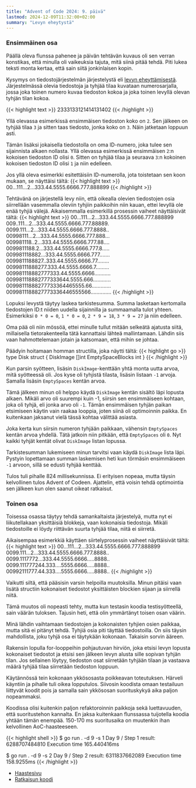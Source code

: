 ```yaml
---
title: "Advent of Code 2024: 9. päivä"
lastmod: 2024-12-09T11:32:00+02:00
summary: "Levyn eheytystä"
---
```

### Ensimmäinen osa
Päällä oleva flunssa pahenee ja päivän tehtävän kuvaus oli sen verran konstikas, että minulla oli vaikeuksia tajuta, mitä siinä pitää tehdä. Piti lukea teksti monta kertaa, että sain siitä jonkinlaisen kopin.

Kysymys on tiedostojärjestelmän järjestelystä eli [levyn eheyttämisestä](https://fi.wikipedia.org/wiki/Eheytt%C3%A4minen_(tietotekniikka)). Järjestelmässä olevia tiedostoja ja tyhjää tilaa kuvataan numerosarjalla, jossa joka toinen numero kuvaa tiedoston kokoa ja joka toinen levyllä olevan tyhjän tilan kokoa.

{{< highlight text >}}
2333133121414131402
{{< /highlight >}}

Yllä olevassa esimerkissä ensimmäisen tiedoston koko on `2`. Sen jälkeen on tyhjää tilaa `3` ja sitten taas tiedosto, jonka koko on `3`. Näin jatketaan loppuun asti.

Tämän lisäksi jokaisella tiedostolla on oma ID-numero, joka tulee sen sijainnista alkaen nollasta. Yllä olevassa esimerkissä ensimmäisen `2`:n kokoisen tiedoston ID olisi `0`. Sitten on tyhjää tilaa ja seuraava `3`:n kokoinen kokoisen tiedoston ID olisi `1` ja niin edelleen.

Jos yllä oleva esimerkki esitettäisiin ID-numerolla, jota toistetaan sen koon mukaan, se näyttäisi tältä:
{{< highlight text >}}
00...111...2...333.44.5555.6666.777.888899
{{< /highlight >}}

Tehtävänä on järjestellä levy niin, että oikealla olevien tiedostojen osia siirrellään vasemmalla oleviin tyhjiin paikkoihin niin kauan, ettei levyllä ole enää tyhjiä välejä. Aikaisemmalla esimerkillä prosessin vaiheet näyttäisivät tältä:
{{< highlight text >}}
00...111...2...333.44.5555.6666.777.888899
009..111...2...333.44.5555.6666.777.88889.
0099.111...2...333.44.5555.6666.777.8888..
00998111...2...333.44.5555.6666.777.888...
009981118..2...333.44.5555.6666.777.88....
0099811188.2...333.44.5555.6666.777.8.....
009981118882...333.44.5555.6666.777.......
0099811188827..333.44.5555.6666.77........
00998111888277.333.44.5555.6666.7.........
009981118882777333.44.5555.6666...........
009981118882777333644.5555.666............
00998111888277733364465555.66.............
0099811188827773336446555566..............
{{< /highlight >}}

Lopuksi levystä täytyy laskea tarkistesumma. Summa lasketaan kertomalla tiedostojen ID:t niiden uudella sijainnilla ja summaamalla tulot yhteen. Esimerkiksi `0 * 0 = 0`, `1 * 0 = 0`, `2 * 9 = 18`, `3 * 9 = 27` ja niin edelleen.

Oma pää oli niin mössöä, ettei minulle tullut mitään selkeätä ajatusta siitä, millaisella tietorakenteella tätä kannattaisi lähteä mallintamaan. Lähdin siis vaan hahmottelemaan jotain ja katsomaan, että mihin se johtaa.

Päädyin hoitamaan homman structilla, joka näytti tältä:
{{< highlight go >}}
type Disk struct {
	DiskImage        []int
	EmptySpaceBlocks int
}
{{< /highlight >}}

Kun parsin syötteen, lisäsin `DiskImage`-kenttään yhtä monta uutta arvoa, mitä syötteessä oli. Jos kyse oli tyhjistä tilasta, lisäsin listaan `-1` arvoja. Samalla lisäsin `EmptySpaces` kentän arvoa.

Tämä jälkeen minun oli helppo käydä `DiskImage` kentän sisältö läpi lopusta alkaen. Mikäli arvo oli suurempi kuin -1, siirsin sen ensimmäiseen kohtaan, joka oli tyhjä, eli jonka arvo oli `-1`. Tämän ensimmäisen tyhjän paikan etsimiseen käytin vain raakaa looppia, joten siinä oli optimoinnin paikka. En kuitenkaan jaksanut vielä tässä kohtaa välittää asiasta.

Joka kerta kun siirsin numeron tyhjään paikkaan, vähensin `EmptySpaces` kentän arvoa yhdellä. Tätä jatkoin niin pitkään, että `EmptySpaces` oli `0`. Nyt kaikki tyhjät kentät olivat `DiskImage` listan lopussa.

Tarkistesumman lukemiseen minun tarvitsi vaan käydä `DiskImage` lista läpi. Pystyin lopettamaan summan laskemisen heti kun törmäsin ensimmäiseen `-1` arvoon, sillä se edusti tyhjää kenttää.

Tulos tuli pihalle 824 millisekunnissa. Ei erityisen nopeaa, mutta täysin kelvollinen tulos Advent of Codeen. Ajattelin, että voisin tehdä optimointia sen jälkeen kun olen saanut oikeat ratkaisut.

### Toinen osa

Toisessa osassa täytyy tehdä samankaltaista järjestelyä, mutta nyt ei liikutellakaan yksittäisiä blokkeja, vaan kokonaisia tiedostoja. Mikäli tiedostoille ei löydy riittävän suurta tyhjää tilaa, niitä ei siirretä.

Aikaisempaa esimerkkiä käyttäen siirtelyprosessin vaiheet näyttäisivät tältä:
{{< highlight text >}}
00...111...2...333.44.5555.6666.777.888899
0099.111...2...333.44.5555.6666.777.8888..
0099.1117772...333.44.5555.6666.....8888..
0099.111777244.333....5555.6666.....8888..
00992111777.44.333....5555.6666.....8888..
{{< /highlight >}}

Vaikutti siltä, että pääsisin varsin helpoilla muutoksilla. Minun pitäisi vaan lisätä structiin kokonaiset tiedostot yksittäisten blockien sijaan ja siirrellä niitä.

Tämä muutos oli nopeasti tehty, mutta kun testasin koodia testisyötteellä, sain väärän tuloksen. Tajusin heti, että olin ymmärtänyt toisen osan väärin.

Minä lähdin vaihtamaan tiedostojen ja kokonaisten tyhjien osien paikkaa, mutta sitä ei pitänyt tehdä. Tyhjiä osia piti täyttää tiedostoilla. On siis täysin mahdollista, joku tyhjä osa ei täytykään kokonaan. Takaisin sorvin ääreen.

Rakensin lopulla for-looppeihin pohjautuvan hirviön, joka etsisi levyn lopusta kokonaiset tiedostot ja etsisi sen jälkeen levyn alusta sille sopivan tyhjän tilan. Jos sellainen löytyy, tiedoston osat siirretään tyhjään tilaan ja vastaava määrä tyhjää tilaa siirretään tiedoston loppuun.

Käytännössä tein kokonaan ykkösosasta poikkeavan toteutuksen. Härveli käyntiin ja pihalle tuli oikea lopputulos. Siivosin koodista omaan testailuun liittyvät koodit pois ja samalla sain ykkösosan suorituskykyä aika paljon nopeammaksi.

Koodissa olisi kuitenkin paljon refaktoroinnin paikkoja sekä luettavuuden, että suoritustehon kannalta. En jaksa kuitenkaan flunssassa tuijotella koodia yhtään tämän enempää. 150-170 ms suoritusaika on muutenkin ihan kelvollinen AoC-haasteeseen.


{{< highlight shell >}}
$ go run . -d 9 -s 1
Day 9 / Step 1 result: 6288707484810
Execution time 165.440416ms

$ go run . -d 9 -s 2
Day 9 / Step 2 result: 6311837662089
Execution time 158.9255ms
{{< /highlight >}}

- [Haastesivu](https://adventofcode.com/2024/day/9)
- [Ratkaisun koodi](https://github.com/saaste/advent-of-code-2024/blob/main/pkg/puzzle/9.go)